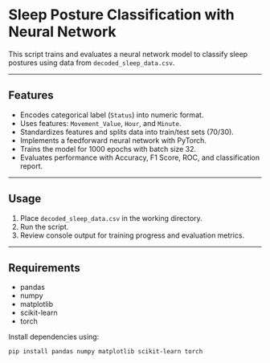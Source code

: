 # Sleep Posture Classification with Neural Network

This script trains and evaluates a neural network model to classify sleep postures using data from `decoded_sleep_data.csv`.

---

## Features

- Encodes categorical label (`Status`) into numeric format.
- Uses features: `Movement_Value`, `Hour`, and `Minute`.
- Standardizes features and splits data into train/test sets (70/30).
- Implements a feedforward neural network with PyTorch.
- Trains the model for 1000 epochs with batch size 32.
- Evaluates performance with Accuracy, F1 Score, ROC, and classification report.

---

## Usage

1. Place `decoded_sleep_data.csv` in the working directory.
2. Run the script.
3. Review console output for training progress and evaluation metrics.

---

## Requirements

- pandas
- numpy
- matplotlib
- scikit-learn
- torch

Install dependencies using:

```bash
pip install pandas numpy matplotlib scikit-learn torch

